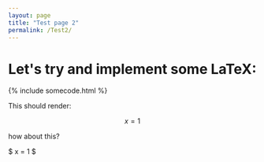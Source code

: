 ```yaml
---
layout: page
title: "Test page 2"
permalink: /Test2/
---
```


# Let's try and implement some LaTeX:

{% include somecode.html %}

This should render:

$$ x = 1 $$

how about this?

$ x = 1 $
